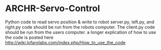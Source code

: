 ARCHR-Servo-Control
===================

Python code to read servo position &amp; write to robot
server.py, left.py, and right.py code should be run from the robots computer. The client.py code should be run from the users computer.
a longer explication of how to use the code is posted here http://wiki.lofarolabs.com/index.php/How_to_use_the_code
